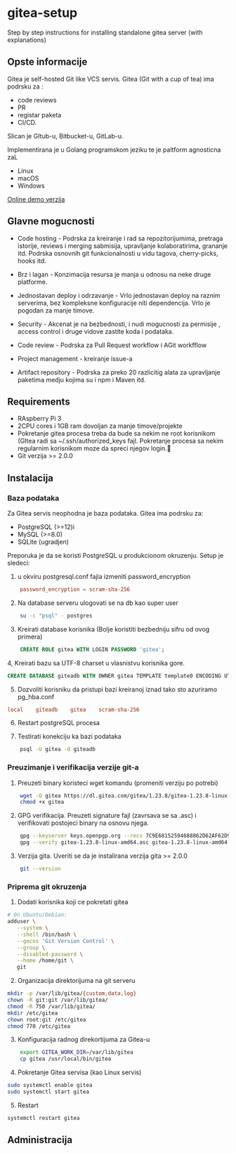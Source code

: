 # gitea-setup
Step by step instructions for installing standalone gitea server (with explanations)

## Opste informacije

Gitea je self-hosted Git like VCS servis. Gitea (Git with a cup of tea) ima podrsku za :
-   code reviews
-   PR 
-   registar paketa
-   CI/CD.

Slican je GItub-u, Bitbucket-u, GitLab-u.

Implementirana je u Golang programskom jeziku te je paltform agnosticna zaL
-   Linux
-   macOS
-   Windows

[Online demo verzija](https://demo.gitea.com/)

## Glavne mogucnosti

-   Code hosting - Podrska za kreiranje i rad sa repozitorijumima, pretraga istorije,
reviews i merging sabmisija, upravljanje kolaboratirima, grananje itd. Podrska osnovnih git funkcionalnosti u vidu
tagova, cherry-picks, hooks itd.

-   Brz i lagan - Konzimacija resursa je manja u odnosu na neke druge platforme.

-   Jednostavan deploy i odrzavanje - Vrlo jednostavan deploy na raznim serverima, bez 
kompleksne konfiguracije niti dependencija. Vrlo je pogodan za manje timove. 

-   Security - Akcenat je na bezbednosti, i nudi mogucnosti za permisije , access control 
i druge vidove zastite koda i podataka.

-   Code review - Podrska za Pull Request workflow i AGit workfflow

-   Project management - kreiranje issue-a

-   Artifact repository - Podrska za preko 20 razlicitig alata za upravljanje paketima medju kojima
su i npm i Maven itd.

## Requirements

-   RAspberry Pi 3 
-   2CPU cores i 1GB ram dovoljan za manje timove/projekte
-   Pokretanje gitea procesa treba da bude sa nekim ne root korisnikom (GItea radi sa ~/.ssh/authorized_keys fajl. Pokretanje
procesa sa nekim regularnim korisnikom moze da spreci njegov login.
-   Git verzija >= 2.0.0


## Instalacija


### Baza podataka

Za Gitea servis neophodna je baza podataka. Gitea ima podrsku za:
-   PostgreSQL  (>=12)i
-   MySQL       (>=8.0)
-   SQLite      (ugradjen)

Preporuka je da se koristi PostgreSQL u produkcionom okruzenju.
Setup je sledeci:

1. u okviru postgresql.conf fajla izmeniti password_encryption

```conf
    password_encryption = scram-sha-256
```

2. Na database serveru ulogovati se na db kao super user

```bash
    su -c "psql" - postgres
```

3. Kreirati database korisnika (Bolje koristiti bezbedniju sifru od ovog primera)

```sql
    CREATE ROLE gitea WITH LOGIN PASSWORD 'gitea';
```

4, Kreirati bazu sa UTF-8 charset u vlasnistvu korisnika gore. 

```sql
CREATE DATABASE giteadb WITH OWNER gitea TEMPLATE template0 ENCODING UTF8 LC_COLLATE 'en_US.UTF-8' LC_CTYPE 'en_US.UTF-8';
```

5. Dozvoliti korisniku da pristupi bazi kreiranoj iznad tako sto azuriramo pg_hba.conf

```conf
local    giteadb    gitea    scram-sha-256
```

6. Restart postgreSQL procesa

7. Testirati konekciju ka bazi podataka

```bash
    psql -U gitea -d giteadb
```

### Preuzimanje i verifikacija verzije git-a

1. Preuzeti binary koristeci wget komandu (promeniti verziju po potrebi)

```bash
    wget -O gitea https://dl.gitea.com/gitea/1.23.8/gitea-1.23.8-linux-amd64
    chmod +x gitea
```

2. GPG verifikacija. Preuzeti signature fajl (zavrsava se sa .asc) i verifikovati
postojeci binary na osnovu njega.

```bash
    gpg --keyserver keys.openpgp.org --recv 7C9E68152594688862D62AF62D9AE806EC1592E2
    gpg --verify gitea-1.23.8-linux-amd64.asc gitea-1.23.8-linux-amd64
```

3. Verzija gita. Uveriti se da je instalirana verzija gita >= 2.0.0

```bash
    git --version
```

### Priprema git okruzenja

1. Dodati korisnika koji ce pokretati gitea

```bash
# On Ubuntu/Debian:
adduser \
   --system \
   --shell /bin/bash \
   --gecos 'Git Version Control' \
   --group \
   --disabled-password \
   --home /home/git \
   git
```

2. Organizacija direktorijuma na git serveru

```bash
mkdir -p /var/lib/gitea/{custom,data,log}
chown -R git:git /var/lib/gitea/
chmod -R 750 /var/lib/gitea/
mkdir /etc/gitea
chown root:git /etc/gitea
chmod 770 /etc/gitea
```

3. Konfiguracija radnog direkortijuma za Gitea-u

```bash
    export GITEA_WORK_DIR=/var/lib/gitea
    cp gitea /usr/local/bin/gitea
```

4. Pokretanje Gitea servisa (kao Linux servis)

```bash
sudo systemctl enable gitea
sudo systemctl start gitea
```

5. Restart
```bash
systemctl restart gitea
```

## Administracija

